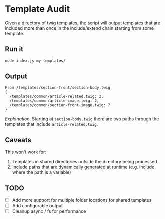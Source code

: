 
# Template Audit

Given a directory of twig templates, the script will output templates that are included more than once in the include/extend chain starting from some template.

## Run it
```sh
node index.js my-templates/
```

## Output

```
From /templates/section-front/section-body.twig
{
  /templates/common/article-related.twig: 2,
  /templates/common/article-image.twig: 2,
  /templates/common/section-front-image.twig: 7
}
```

_Explanation_: Starting at `section-body.twig` there are two paths through the templates that include `article-related.twig`. 

## Caveats

This won't work for:
1) Templates in shared directories outside the directory being processed
2) Include paths that are dynamically generated at runtime (e.g. include where the path is a variable)

## TODO
- [ ] Add more support for multiple folder locations for shared templates
- [ ] Add configurable output
- [ ] Cleanup async / fs for performance
